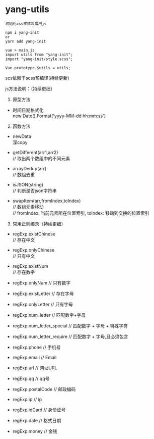 # yang-utils

```
初始化css样式及常用js

npm i yang-init
or  
yarn add yang-init  

vue > main.js  
import utils from "yang-init";  
import "yang-init/style.scss";  
  
Vue.prototype.$utils = utils;
```
scs依赖于scss预编译(持续更新)

js方法说明：（持续更细）

1. 原型方法
* 时间日期格式化  
new Date().Format('yyyy-MM-dd hh:mm:ss')

2. 函数方法
* newData  
深copy

* getDifferent(arr1,arr2)  
// 取出两个数组中的不同元素

* arrayDedup(arr)  
// 数组去重

* isJSON(string)  
// 判断是否json字符串

* swapItem(arr,fromIndex,toIndex)  
// 数组元素移动  
// fromIndex: 当前元素所在位置索引, toIndex: 移动到交换的位置索引

3. 常用正则编录（持续更细）  
* regExp.existChinese  
// 存在中文

* regExp.onlyChinese  
// 只有中文

* regExp.existNum  
// 存在数字

* regExp.onlyNum 
// 只有数字

* regExp.existLetter
// 存在字母

* regExp.onlyLetter
// 只有字母

* regExp.num_letter
// 匹配数字+字母

* regExp.num_letter_special
// 匹配数字 + 字母 + 特殊字符

* regExp.num_letter_require
// 匹配数字 + 字母,且必须包含

* regExp.phone
// 手机号

* regExp.email 
// Email

* regExp.url
// 网址URL

* regExp.qq
// qq号

* regExp.postalCode
// 邮政编码

* regExp.ip
// ip

* regExp.idCard
// 身份证号

* regExp.date
// 格式日期

* regExp.money
// 金钱
